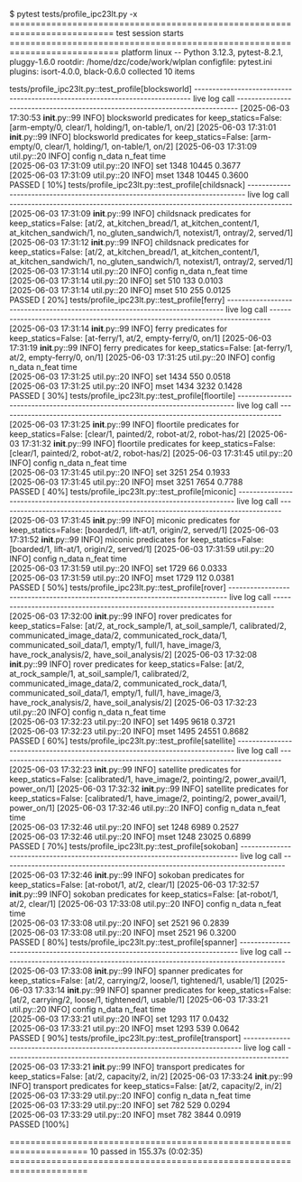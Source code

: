 $ pytest tests/profile_ipc23lt.py  -x
========================================================================== test session starts ===========================================================================
platform linux -- Python 3.12.3, pytest-8.2.1, pluggy-1.6.0
rootdir: /home/dzc/code/work/wlplan
configfile: pytest.ini
plugins: isort-4.0.0, black-0.6.0
collected 10 items                                                                                                                                                       

tests/profile_ipc23lt.py::test_profile[blocksworld] 
----------------------------------------------------------------------------- live log call ------------------------------------------------------------------------------
[2025-06-03 17:30:53 __init__.py::99 INFO] blocksworld predicates for keep_statics=False: [arm-empty/0, clear/1, holding/1, on-table/1, on/2]
[2025-06-03 17:31:01 __init__.py::99 INFO] blocksworld predicates for keep_statics=False: [arm-empty/0, clear/1, holding/1, on-table/1, on/2]
[2025-06-03 17:31:09 util.py::20 INFO] config  n_data  n_feat    time  
[2025-06-03 17:31:09 util.py::20 INFO]    set    1348   10445  0.3677  
[2025-06-03 17:31:09 util.py::20 INFO]   mset    1348   10445  0.3600  
PASSED                                                                                                                                                             [ 10%]
tests/profile_ipc23lt.py::test_profile[childsnack] 
----------------------------------------------------------------------------- live log call ------------------------------------------------------------------------------
[2025-06-03 17:31:09 __init__.py::99 INFO] childsnack predicates for keep_statics=False: [at/2, at_kitchen_bread/1, at_kitchen_content/1, at_kitchen_sandwich/1, no_gluten_sandwich/1, notexist/1, ontray/2, served/1]
[2025-06-03 17:31:12 __init__.py::99 INFO] childsnack predicates for keep_statics=False: [at/2, at_kitchen_bread/1, at_kitchen_content/1, at_kitchen_sandwich/1, no_gluten_sandwich/1, notexist/1, ontray/2, served/1]
[2025-06-03 17:31:14 util.py::20 INFO] config  n_data  n_feat    time  
[2025-06-03 17:31:14 util.py::20 INFO]    set     510     133  0.0103  
[2025-06-03 17:31:14 util.py::20 INFO]   mset     510     255  0.0125  
PASSED                                                                                                                                                             [ 20%]
tests/profile_ipc23lt.py::test_profile[ferry] 
----------------------------------------------------------------------------- live log call ------------------------------------------------------------------------------
[2025-06-03 17:31:14 __init__.py::99 INFO] ferry predicates for keep_statics=False: [at-ferry/1, at/2, empty-ferry/0, on/1]
[2025-06-03 17:31:19 __init__.py::99 INFO] ferry predicates for keep_statics=False: [at-ferry/1, at/2, empty-ferry/0, on/1]
[2025-06-03 17:31:25 util.py::20 INFO] config  n_data  n_feat    time  
[2025-06-03 17:31:25 util.py::20 INFO]    set    1434     550  0.0518  
[2025-06-03 17:31:25 util.py::20 INFO]   mset    1434    3232  0.1428  
PASSED                                                                                                                                                             [ 30%]
tests/profile_ipc23lt.py::test_profile[floortile] 
----------------------------------------------------------------------------- live log call ------------------------------------------------------------------------------
[2025-06-03 17:31:25 __init__.py::99 INFO] floortile predicates for keep_statics=False: [clear/1, painted/2, robot-at/2, robot-has/2]
[2025-06-03 17:31:32 __init__.py::99 INFO] floortile predicates for keep_statics=False: [clear/1, painted/2, robot-at/2, robot-has/2]
[2025-06-03 17:31:45 util.py::20 INFO] config  n_data  n_feat    time  
[2025-06-03 17:31:45 util.py::20 INFO]    set    3251     254  0.1933  
[2025-06-03 17:31:45 util.py::20 INFO]   mset    3251    7654  0.7788  
PASSED                                                                                                                                                             [ 40%]
tests/profile_ipc23lt.py::test_profile[miconic] 
----------------------------------------------------------------------------- live log call ------------------------------------------------------------------------------
[2025-06-03 17:31:45 __init__.py::99 INFO] miconic predicates for keep_statics=False: [boarded/1, lift-at/1, origin/2, served/1]
[2025-06-03 17:31:52 __init__.py::99 INFO] miconic predicates for keep_statics=False: [boarded/1, lift-at/1, origin/2, served/1]
[2025-06-03 17:31:59 util.py::20 INFO] config  n_data  n_feat    time  
[2025-06-03 17:31:59 util.py::20 INFO]    set    1729      66  0.0333  
[2025-06-03 17:31:59 util.py::20 INFO]   mset    1729     112  0.0381  
PASSED                                                                                                                                                             [ 50%]
tests/profile_ipc23lt.py::test_profile[rover] 
----------------------------------------------------------------------------- live log call ------------------------------------------------------------------------------
[2025-06-03 17:32:00 __init__.py::99 INFO] rover predicates for keep_statics=False: [at/2, at_rock_sample/1, at_soil_sample/1, calibrated/2, communicated_image_data/2, communicated_rock_data/1, communicated_soil_data/1, empty/1, full/1, have_image/3, have_rock_analysis/2, have_soil_analysis/2]
[2025-06-03 17:32:08 __init__.py::99 INFO] rover predicates for keep_statics=False: [at/2, at_rock_sample/1, at_soil_sample/1, calibrated/2, communicated_image_data/2, communicated_rock_data/1, communicated_soil_data/1, empty/1, full/1, have_image/3, have_rock_analysis/2, have_soil_analysis/2]
[2025-06-03 17:32:23 util.py::20 INFO] config  n_data  n_feat    time  
[2025-06-03 17:32:23 util.py::20 INFO]    set    1495    9618  0.3721  
[2025-06-03 17:32:23 util.py::20 INFO]   mset    1495   24551  0.8682  
PASSED                                                                                                                                                             [ 60%]
tests/profile_ipc23lt.py::test_profile[satellite] 
----------------------------------------------------------------------------- live log call ------------------------------------------------------------------------------
[2025-06-03 17:32:23 __init__.py::99 INFO] satellite predicates for keep_statics=False: [calibrated/1, have_image/2, pointing/2, power_avail/1, power_on/1]
[2025-06-03 17:32:32 __init__.py::99 INFO] satellite predicates for keep_statics=False: [calibrated/1, have_image/2, pointing/2, power_avail/1, power_on/1]
[2025-06-03 17:32:46 util.py::20 INFO] config  n_data  n_feat    time  
[2025-06-03 17:32:46 util.py::20 INFO]    set    1248    6989  0.2527  
[2025-06-03 17:32:46 util.py::20 INFO]   mset    1248   23025  0.6899  
PASSED                                                                                                                                                             [ 70%]
tests/profile_ipc23lt.py::test_profile[sokoban] 
----------------------------------------------------------------------------- live log call ------------------------------------------------------------------------------
[2025-06-03 17:32:46 __init__.py::99 INFO] sokoban predicates for keep_statics=False: [at-robot/1, at/2, clear/1]
[2025-06-03 17:32:57 __init__.py::99 INFO] sokoban predicates for keep_statics=False: [at-robot/1, at/2, clear/1]
[2025-06-03 17:33:08 util.py::20 INFO] config  n_data  n_feat    time  
[2025-06-03 17:33:08 util.py::20 INFO]    set    2521      96  0.2839  
[2025-06-03 17:33:08 util.py::20 INFO]   mset    2521      96  0.3200  
PASSED                                                                                                                                                             [ 80%]
tests/profile_ipc23lt.py::test_profile[spanner] 
----------------------------------------------------------------------------- live log call ------------------------------------------------------------------------------
[2025-06-03 17:33:08 __init__.py::99 INFO] spanner predicates for keep_statics=False: [at/2, carrying/2, loose/1, tightened/1, usable/1]
[2025-06-03 17:33:14 __init__.py::99 INFO] spanner predicates for keep_statics=False: [at/2, carrying/2, loose/1, tightened/1, usable/1]
[2025-06-03 17:33:21 util.py::20 INFO] config  n_data  n_feat    time  
[2025-06-03 17:33:21 util.py::20 INFO]    set    1293     117  0.0432  
[2025-06-03 17:33:21 util.py::20 INFO]   mset    1293     539  0.0642  
PASSED                                                                                                                                                             [ 90%]
tests/profile_ipc23lt.py::test_profile[transport] 
----------------------------------------------------------------------------- live log call ------------------------------------------------------------------------------
[2025-06-03 17:33:21 __init__.py::99 INFO] transport predicates for keep_statics=False: [at/2, capacity/2, in/2]
[2025-06-03 17:33:24 __init__.py::99 INFO] transport predicates for keep_statics=False: [at/2, capacity/2, in/2]
[2025-06-03 17:33:29 util.py::20 INFO] config  n_data  n_feat    time  
[2025-06-03 17:33:29 util.py::20 INFO]    set     782     529  0.0294  
[2025-06-03 17:33:29 util.py::20 INFO]   mset     782    3844  0.0919  
PASSED                                                                                                                                                             [100%]

===================================================================== 10 passed in 155.37s (0:02:35) =====================================================================

